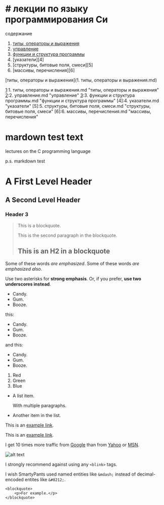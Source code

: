 # # лекции по языку программирования Си

cодержание

1. [типы, операторы и выражения][1]
2. [управление][2]
3. [функции и структура программы][3]
4. [указатели][4]
5. [структуры, битовые поля, смеси][5]
6. [массивы, перечисления][6]

[типы, операторы и выражения](1. типы, операторы и выражения.md)


[1]:1. типы, операторы и выражения.md "типы, операторы и выражения"
[2]:2. управление.md "управление"
[3]:3. функции и структура программы.md "функции и структура программы"
[4]:4. указатели.md "указатели"
[5]:5. структуры, битовые поля, смеси.md "структуры, битовые поля, смеси"
[6]:6. массивы, перечисления.md "массивы, перечисления"

















# mardown test text
lectures on the C programming language



p.s.
markdown test

A First Level Header
====================

A Second Level Header
---------------------

### Header 3

> This is a blockquote.
>
> This is the second paragraph in the blockquote.
>
> ## This is an H2 in a blockquote


Some of these words *are emphasized*.
Some of these words _are emphasized also_.

Use two asterisks for **strong emphasis**.
Or, if you prefer, __use two underscores instead__.


*   Candy.
*   Gum.
*   Booze.

this:

+   Candy.
+   Gum.
+   Booze.

and this:

-   Candy.
-   Gum.
-   Booze.

1.  Red
2.  Green
3.  Blue

*   A list item.

    With multiple paragraphs.

*   Another item in the list.


This is an [example link](http://example.com/).

This is an [example link](http://example.com/ "With a Title").


I get 10 times more traffic from [Google][1] than from
[Yahoo][2] or [MSN][3].

[1]: http://google.com/        "Google"
[2]: http://search.yahoo.com/  "Yahoo Search"
[3]: http://search.msn.com/    "MSN Search"


![alt text][id]

[id]: /path/to/img.jpg "Title"


I strongly recommend against using any `<blink>` tags.

I wish SmartyPants used named entities like `&mdash;`
instead of decimal-encoded entites like `&#8212;`.

    <blockquote>
        <p>For example.</p>
    </blockquote>